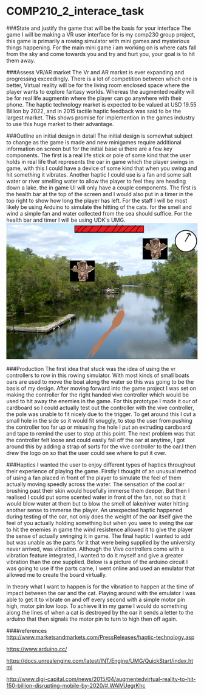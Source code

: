 # COMP210_2_interace_task

###State and justify the game that will be the basis for your interface
The game I will be making a VR user interface for is my comp230 group project, this game is primarily a rowing simulator with mini games and mysterious things happening. For the main mini game i am working on is where cats fall from the sky and come towards you and try and hurt you, your goal is to hit them away. 



###Assess VR/AR market
The Vr and AR market is ever expanding and progressing exceedingly. There is a lot of competition between which one is better, Virtual reality will be for the living room enclosed space where the player wants to explore fantasy worlds. Whereas the augmented reality will be for real life augmentin where the player can go anywhere with their phone. 
The haptic technology market is expected to be valued at USD 19.55 Billion by 2022, and in 2015 tactile haptic feedback was said to be the largest market. This shows promise for implemention in the games industry to use this huge market to their advantage.



###Outline an initial design in detail
The initial design is somewhat subject to change as the game is made and new minigames require additional information on screen but for the initial base ui there are a few key components. The first is a real life stick or pole of some kind that the user holds in real life that represents the oar in game which the player swings in game, with this I could have a device of some kind that when you swing and hit something it vibrates. Another haptic I could use is a fan and some salt water or river smelling water to allow the player to feel they are heading down a lake. 
the in game UI will only have a couple components. The first is the  health bar at the top of the screen and I would also put in a timer in the top right to show how long the player has left.
For the staff I will be most likely be using Arduino to simulate the hitting of the cats. for the smell and wind a simple fan and water collected from the sea should suffice. For the health bar and timer I will be using UDK's UMG.
![alt tag](https://github.com/TheHarlander/COMP210_2_interace_task/blob/master/Part-A/basicUIDesign.png?raw=true)


###Production
The first idea that stuck was the idea of using the vr controllers to row in this rowing simulator. With most kinds of small boats oars are used to move the boat along the water so this was going to be the basis of my design. After moving forward into the game project I was set on making the controller for the right handed vive controller which would be used to hit away the enemies in the game. For this prototype I made it our of cardboard so I could actually test out the controller with the vive controller, the pole was unable to fit nicely due to the trigger. To get around this I cut a small hole in the side so it would fit snuggly, to stop the user from pushing the controller too far up or misusing the hole I put an extruding cardboard and tape to remind the user to stop at this point.
The next problem was that the controller felt loose and could easily fall off the oar at anytime, I got around this by adding a strap of sorts for the vive controller to the oar.I then drew the logo on so that the user could see where to put it over.


###Haptics
I wanted the user to enjoy different types of haptics throughout their experience of playing the game. Firstly I thought of an unusual method of using a fan placed in front of the player to simulate the feel of them actually moving speedly across the water. The sensation of the cool air brushing past their skin would hopefully immerse them deeper. But then I realised I could put some scented water in front of the fan, not so that it would blow water at them but to blow the smell of lake/river water hitting another sense to immerse the player. An unexpected haptic happened during testing of the oar, not only does the weight of the oar itself give the feel of you actually holding something but when you were to swing the oar to hit the enemies in game the wind resistence allowed it to give the player the sense of actually swinging it in game. The final haptic I wanted to add but was unable as the parts for it that were being supplied by the university never arrived, was vibration. Although the Vive controllers come with a vibration feature integrated, I wanted to do it myself and give a greater vibration than the one supplied. 
Below is a picture of the arduino circuit I was going to use if the parts came, I went online and used an emulator that allowed me to create the board virtually.

In theory what I want to happen is for the vibration to happen at the time of impact between the oar and the cat. Playing around with the emulator I was able to get it to vibrate on and off every second with a simple motor pin high, motor pin low loop. To achieve it in my game I would do something along the lines of when a cat is destroyed by the oar it sends a letter to the arduino that then signals the motor pin to turn to high then off again.


####references
http://www.marketsandmarkets.com/PressReleases/haptic-technology.asp

https://www.arduino.cc/

https://docs.unrealengine.com/latest/INT/Engine/UMG/QuickStart/index.html 

http://www.digi-capital.com/news/2015/04/augmentedvirtual-reality-to-hit-150-billion-disrupting-mobile-by-2020/#.WAIVUegrKhc 
